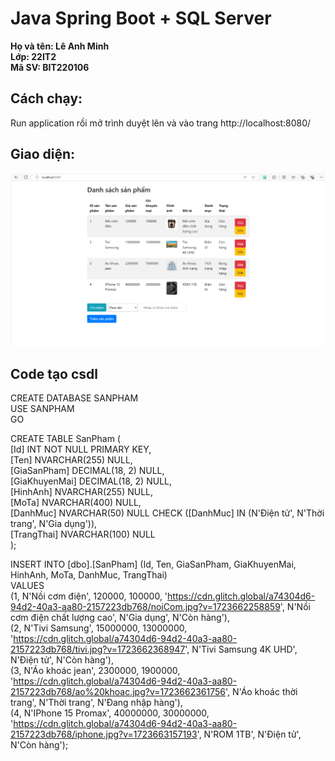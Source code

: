 # Java Spring Boot + SQL Server 

__Họ và tên: Lê Anh Minh__  
__Lớp: 22IT2__  
__Mã SV: BIT220106__  


## Cách chạy: 
Run application rồi mở trình duyệt lên và vào trang http://localhost:8080/ 

## Giao diện:
<img src='./HinhAnh.png'>

## Code tạo csdl
CREATE DATABASE SANPHAM  
USE SANPHAM  
GO  

CREATE TABLE SanPham (  
    [Id] INT NOT NULL PRIMARY KEY,  
    [Ten] NVARCHAR(255) NULL,  
    [GiaSanPham] DECIMAL(18, 2) NULL,  
    [GiaKhuyenMai] DECIMAL(18, 2) NULL,  
    [HinhAnh] NVARCHAR(255) NULL,  
    [MoTa] NVARCHAR(400) NULL,  
    [DanhMuc] NVARCHAR(50) NULL CHECK ([DanhMuc] IN (N'Điện tử', N'Thời trang', N'Gia dụng')),  
    [TrangThai] NVARCHAR(100) NULL  
);  

INSERT INTO [dbo].[SanPham] (Id, Ten, GiaSanPham, GiaKhuyenMai, HinhAnh, MoTa, DanhMuc, TrangThai)  
VALUES  
(1, N'Nồi cơm điện', 120000, 100000, 'https://cdn.glitch.global/a74304d6-94d2-40a3-aa80-2157223db768/noiCom.jpg?v=1723662258859', N'Nồi cơm điện chất lượng cao', N'Gia dụng', N'Còn hàng'),  
(2, N'Tivi Samsung', 15000000, 13000000, 'https://cdn.glitch.global/a74304d6-94d2-40a3-aa80-2157223db768/tivi.jpg?v=1723662368947', N'Tivi Samsung 4K UHD', N'Điện tử', N'Còn hàng'),  
(3, N'Áo khoác jean', 2300000, 1900000, 'https://cdn.glitch.global/a74304d6-94d2-40a3-aa80-2157223db768/ao%20khoac.jpg?v=1723662361756', N'Áo khoác thời trang', N'Thời trang', N'Đang nhập hàng'),  
(4, N'IPhone 15 Promax', 40000000, 30000000, 'https://cdn.glitch.global/a74304d6-94d2-40a3-aa80-2157223db768/iphone.jpg?v=1723663157193', N'ROM 1TB', N'Điện tử', N'Còn hàng');  

